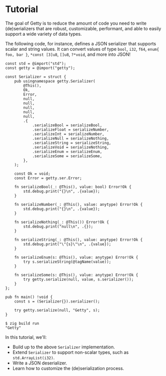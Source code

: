 # Tutorial

The goal of Getty is to reduce the amount of code you need to write
(de)serializers that are robust, customizable, performant, and able to easily
support a wide variety of data types.

The following code, for instance,  defines a JSON serializer that supports
scalar and string values. It can convert values of type `bool`, `i32`, `f64`,
`enum{ foo, bar }`, `*const [3]u8`, `[]u8`, `?*void`, and more into JSON!

```zig title="Zig code"
const std = @import("std");
const getty = @import("getty");

const Serializer = struct {
    pub usingnamespace getty.Serializer(
        @This(),
        Ok,
        Error,
        null,
        null,
        null,
        null,
        null,
        .{
            .serializeBool = serializeBool,
            .serializeFloat = serializeNumber,
            .serializeInt = serializeNumber,
            .serializeNull = serializeNothing,
            .serializeString = serializeString,
            .serializeVoid = serializeNothing,
            .serializeEnum = serializeEnum,
            .serializeSome = serializeSome,
        },
    );

    const Ok = void;
    const Error = getty.ser.Error;

    fn serializeBool(_: @This(), value: bool) Error!Ok {
        std.debug.print("{}\n", .{value});
    }

    fn serializeNumber(_: @This(), value: anytype) Error!Ok {
        std.debug.print("{}\n", .{value});
    }

    fn serializeNothing(_: @This()) Error!Ok {
        std.debug.print("null\n", .{});
    }

    fn serializeString(_: @This(), value: anytype) Error!Ok {
        std.debug.print("\"{s}\"\n", .{value});
    }

    fn serializeEnum(s: @This(), value: anytype) Error!Ok {
        try s.serializeString(@tagName(value));
    }

    fn serializeSome(s: @This(), value: anytype) Error!Ok {
        try getty.serialize(null, value, s.serializer());
    }
};

pub fn main() !void {
    const s = (Serializer{}).serializer();

    try getty.serialize(null, "Getty", s);
}
```

```console title="Shell session"
$ zig build run
"Getty"
```

In this tutorial, we'll:

- Build up to the above `Serializer` implementation.
- Extend `Serializer` to support non-scalar types, such as `std.ArrayList(i32)`.
- Write a JSON deserializer.
- Learn how to customize the (de)serialization process.
